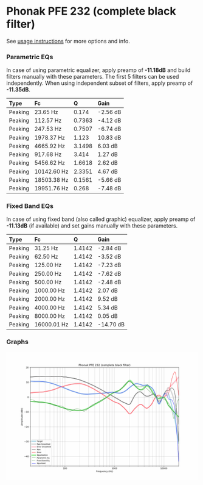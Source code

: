 # Phonak PFE 232 (complete black filter)
See [usage instructions](https://github.com/jaakkopasanen/AutoEq#usage) for more options and info.

### Parametric EQs
In case of using parametric equalizer, apply preamp of **-11.18dB** and build filters manually
with these parameters. The first 5 filters can be used independently.
When using independent subset of filters, apply preamp of **-11.35dB**.

| Type    | Fc          |      Q | Gain     |
|:--------|:------------|:-------|:---------|
| Peaking | 23.65 Hz    | 0.174  | -2.56 dB |
| Peaking | 112.57 Hz   | 0.7363 | -4.12 dB |
| Peaking | 247.53 Hz   | 0.7507 | -6.74 dB |
| Peaking | 1978.37 Hz  | 1.123  | 10.83 dB |
| Peaking | 4665.92 Hz  | 3.1498 | 6.03 dB  |
| Peaking | 917.68 Hz   | 3.414  | 1.27 dB  |
| Peaking | 5456.62 Hz  | 1.6618 | 2.62 dB  |
| Peaking | 10142.60 Hz | 2.3351 | 4.67 dB  |
| Peaking | 18503.38 Hz | 0.1561 | -5.66 dB |
| Peaking | 19951.76 Hz | 0.268  | -7.48 dB |

### Fixed Band EQs
In case of using fixed band (also called graphic) equalizer, apply preamp of **-11.13dB**
(if available) and set gains manually with these parameters.

| Type    | Fc          |      Q | Gain      |
|:--------|:------------|:-------|:----------|
| Peaking | 31.25 Hz    | 1.4142 | -2.84 dB  |
| Peaking | 62.50 Hz    | 1.4142 | -3.52 dB  |
| Peaking | 125.00 Hz   | 1.4142 | -7.23 dB  |
| Peaking | 250.00 Hz   | 1.4142 | -7.62 dB  |
| Peaking | 500.00 Hz   | 1.4142 | -2.48 dB  |
| Peaking | 1000.00 Hz  | 1.4142 | 2.07 dB   |
| Peaking | 2000.00 Hz  | 1.4142 | 9.52 dB   |
| Peaking | 4000.00 Hz  | 1.4142 | 5.34 dB   |
| Peaking | 8000.00 Hz  | 1.4142 | 0.05 dB   |
| Peaking | 16000.01 Hz | 1.4142 | -14.70 dB |

### Graphs
![](./Phonak%20PFE%20232%20(complete%20black%20filter).png)